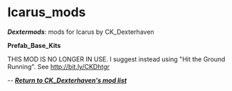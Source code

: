 # Icarus_mods
*__Dextermods__*: mods for Icarus by CK_Dexterhaven

__Prefab_Base_Kits__

THIS MOD IS NO LONGER IN USE. I suggest instead using "Hit the Ground Running". See http://bit.ly/CKDhtgr

-- [*__Return to CK_Dexterhaven's mod list__*](https://github.com/ckdextergames/Icarus_mods)